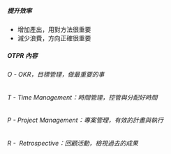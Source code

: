 ##### 提升效率

- 增加產出，用對方法很重要
- 減少浪費，方向正確很重要

  

##### OTPR 內容

###### O - OKR，目標管理，做最重要的事
###### T - Time Management：時間管理，控管與分配好時間
###### P - Project Management：專案管理，有效的計畫與執行
###### R -  Retrospective：回顧活動，檢視過去的成果
